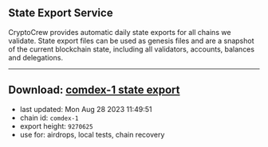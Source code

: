 ## State Export Service
CryptoCrew provides automatic daily state exports for all chains we validate. State export files can be used as genesis files and are a snapshot of the current blockchain state, including all validators, accounts, balances and delegations.

---
**Download: [comdex-1 state export](https://dl.ccvalidators.com/SERVICE/comdex/comdex-1_export_9270625.json)**
---

- last updated: Mon Aug 28 2023 11:49:51
- chain id: `comdex-1`
- export height: `9270625`
- use for: airdrops, local tests, chain recovery
